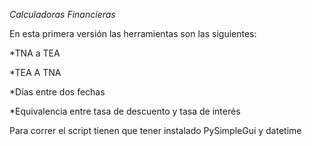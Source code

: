 <em> Calculadoras Financieras </em>

En esta primera versión las herramientas son las siguientes:

*TNA a TEA

*TEA A TNA

*Días entre dos fechas

*Equivalencia entre tasa de descuento y tasa de interés

Para correr el script tienen que tener instalado PySimpleGui y datetime
